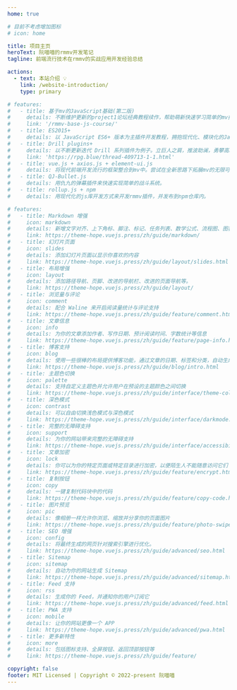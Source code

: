 ```yaml
---
home: true

# 目前不考虑增加图标
# icon: home

title: 项目主页
heroText: 阮喵喵的rmmv开发笔记
tagline: 前端流行技术在rmmv的实战应用开发经验总结

actions:
  - text: 本站介绍 💡
    link: /website-introduction/
    type: primary

# features:
#   - title: 基于mv的JavaScript基础(第二版)
#     details: 不断维护更新的project1论坛经典教程续作，帮助萌新快速学习简单的mv插件开发。
#     link: '/rmmv-base-js-course/'
#   - title: ES2015+
#     details: 以 JavaScript ES6+ 版本为主插件开发教程，拥抱现代化、模块化的JavaScript。
#   - title: Drill plugins+
#     details: 以不断更新迭代 Drill 系列插件为例子。立巨人之肩，推波助澜，勇攀高峰。
#     link: 'https://rpg.blue/thread-409713-1-1.html'
#   - title: vue.js + axios.js + element-ui.js
#     details: 将现代前端开发流行的框架整合到mv中。尝试在全新思路下拓展mv的无限可能。
#   - title: QJ-Bullet.js
#     details: 用仇九的弹幕插件来快速实现简单的战斗系统。
#   - title: rollup.js + npm
#     details: 用现代化的js库开发方式来开发rmmv插件，并发布到npm仓库内。

# features:
#   - title: Markdown 增强
#     icon: markdown
#     details: 新增文字对齐、上下角标、脚注、标记、任务列表、数学公式、流程图、图表与幻灯片支持
#     link: https://theme-hope.vuejs.press/zh/guide/markdown/
#   - title: 幻灯片页面
#     icon: slides
#     details: 添加幻灯片页面以显示你喜欢的内容
#     link: https://theme-hope.vuejs.press/zh/guide/layout/slides.html
#   - title: 布局增强
#     icon: layout
#     details: 添加路径导航、页脚、改进的导航栏、改进的页面导航等。
#     link: https://theme-hope.vuejs.press/zh/guide/layout/
#   - title: 浏览量与评论
#     icon: comment
#     details: 配合 Waline 来开启阅读量统计与评论支持
#     link: https://theme-hope.vuejs.press/zh/guide/feature/comment.html
#   - title: 文章信息
#     icon: info
#     details: 为你的文章添加作者、写作日期、预计阅读时间、字数统计等信息
#     link: https://theme-hope.vuejs.press/zh/guide/feature/page-info.html
#   - title: 博客支持
#     icon: blog
#     details: 使用一些很棒的布局提供博客功能，通过文章的日期、标签和分类，自动生成文章、分类、标签与时间轴列表
#     link: https://theme-hope.vuejs.press/zh/guide/blog/intro.html
#   - title: 主题色切换
#     icon: palette
#     details: 支持自定义主题色并允许用户在预设的主题颜色之间切换
#     link: https://theme-hope.vuejs.press/zh/guide/interface/theme-color.html
#   - title: 深色模式
#     icon: contrast
#     details: 可以自由切换浅色模式与深色模式
#     link: https://theme-hope.vuejs.press/zh/guide/interface/darkmode.html
#   - title: 完整的无障碍支持
#     icon: support
#     details: 为你的网站带来完整的无障碍支持
#     link: https://theme-hope.vuejs.press/zh/guide/interface/accessibility.html
#   - title: 文章加密
#     icon: lock
#     details: 你可以为你的特定页面或特定目录进行加密，以便陌生人不能随意访问它们
#     link: https://theme-hope.vuejs.press/zh/guide/feature/encrypt.html
#   - title: 复制按钮
#     icon: copy
#     details: 一键复制代码块中的代码
#     link: https://theme-hope.vuejs.press/zh/guide/feature/copy-code.html
#   - title: 图片预览
#     icon: pic
#     details: 像相册一样允许你浏览、缩放并分享你的页面图片
#     link: https://theme-hope.vuejs.press/zh/guide/feature/photo-swipe.html
#   - title: SEO 增强
#     icon: config
#     details: 将最终生成的网页针对搜索引擎进行优化。
#     link: https://theme-hope.vuejs.press/zh/guide/advanced/seo.html
#   - title: Sitemap
#     icon: sitemap
#     details: 自动为你的网站生成 Sitemap
#     link: https://theme-hope.vuejs.press/zh/guide/advanced/sitemap.html
#   - title: Feed 支持
#     icon: rss
#     details: 生成你的 Feed，并通知你的用户订阅它
#     link: https://theme-hope.vuejs.press/zh/guide/advanced/feed.html
#   - title: PWA 支持
#     icon: mobile
#     details: 让你的网站更像一个 APP
#     link: https://theme-hope.vuejs.press/zh/guide/advanced/pwa.html
#   - title: 更多新特性
#     icon: more
#     details: 包括图标支持、全屏按钮、返回顶部按钮等
#     link: https://theme-hope.vuejs.press/zh/guide/feature/

copyright: false
footer: MIT Licensed | Copyright © 2022-present 阮喵喵
---
```


<!-- TODO: 应该重新考虑大胃王笔记在本项目内的定位 -->
<!-- ## 友情链接
- [《大胃王的rmmv笔记》](https://hechicollegecomputerassociation.gitee.io/justbiubiubiul-rmmv-docs/) -->
